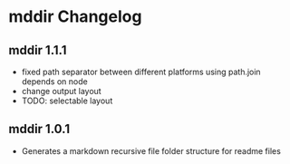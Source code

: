# mddir Changelog

## mddir 1.1.1

- fixed path separator between different platforms using path.join depends on node
- change output layout
- TODO: selectable layout

## mddir 1.0.1

- Generates a markdown recursive file folder structure for readme files